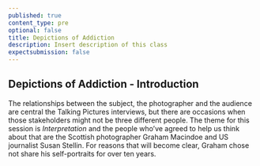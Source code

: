 ```yaml
---
published: true
content_type: pre
optional: false
title: Depictions of Addiction
description: Insert description of this class
expectsubmission: false
---
```

## Depictions of Addiction - Introduction

The relationships between the subject, the photographer and the audience are central the Talking Pictures interviews, but there are occasions when those stakeholders might not be three different people. The theme for this session is _Interpretation_ and the people who’ve agreed to help us think about that are the Scottish photographer Graham Macindoe and US journalist Susan Stellin.  For reasons that will become clear, Graham chose not share his self-portraits for over ten years.

